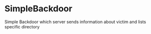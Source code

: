 # SimpleBackdoor
Simple Backdoor which server sends information about victim and lists specific directory
